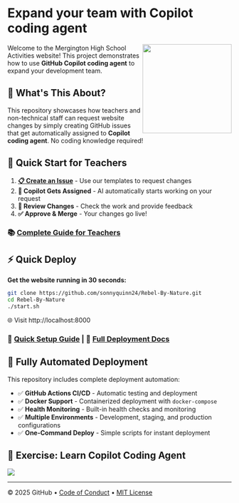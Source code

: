# Expand your team with Copilot coding agent

<img src="https://octodex.github.com/images/Professortocat_v2.png" align="right" height="200px" />

Welcome to the Mergington High School Activities website! This project demonstrates how to use **GitHub Copilot coding agent** to expand your development team.

## 🤖 What's This About?

This repository showcases how teachers and non-technical staff can request website changes by simply creating GitHub issues that get automatically assigned to **Copilot coding agent**. No coding knowledge required!

## 🚀 Quick Start for Teachers

1. **[📋 Create an Issue](../../issues/new/choose)** - Use our templates to request changes
2. **🤖 Copilot Gets Assigned** - AI automatically starts working on your request  
3. **👀 Review Changes** - Check the work and provide feedback
4. **✅ Approve & Merge** - Your changes go live!

### 📚 [Complete Guide for Teachers](docs/copilot-guide-for-teachers.md)

## ⚡ Quick Deploy

**Get the website running in 30 seconds:**

```bash
git clone https://github.com/sonnyquinn24/Rebel-By-Nature.git
cd Rebel-By-Nature
./start.sh
```

🌐 Visit http://localhost:8000

### 🔧 [Quick Setup Guide](QUICK_START.md) | 📖 [Full Deployment Docs](docs/deployment.md)

## 🚀 Fully Automated Deployment

This repository includes complete deployment automation:

- ✅ **GitHub Actions CI/CD** - Automatic testing and deployment
- ✅ **Docker Support** - Containerized deployment with `docker-compose`
- ✅ **Health Monitoring** - Built-in health checks and monitoring
- ✅ **Multiple Environments** - Development, staging, and production configurations
- ✅ **One-Command Deploy** - Simple scripts for instant deployment

## 🎯 Exercise: Learn Copilot Coding Agent

[![](https://img.shields.io/badge/Go%20to%20Exercise-%E2%86%92-1f883d?style=for-the-badge&logo=github&labelColor=197935)](https://github.com/sonnyquinn24/Rebel-By-Nature/issues/1)

---

&copy; 2025 GitHub &bull; [Code of Conduct](https://www.contributor-covenant.org/version/2/1/code_of_conduct/code_of_conduct.md) &bull; [MIT License](https://gh.io/mit)

